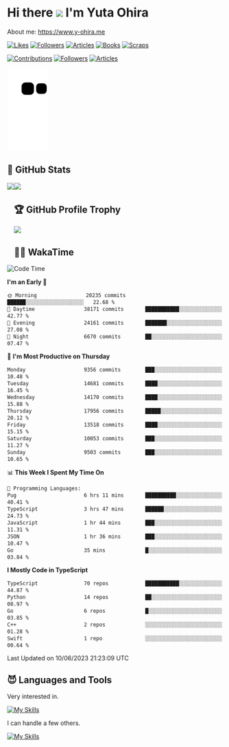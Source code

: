 # Hi there <img width="35" src="https://user-images.githubusercontent.com/50891407/148686885-0fefeb76-4cf6-473a-9e3e-889ce5513450.gif" /> I'm Yuta Ohira

About me: https://www.y-ohira.me

[![Likes](https://badgen.org/img/zenn/alesion/likes?style=for-the-badge)](https://zenn.dev/alesion)
[![Followers](https://badgen.org/img/zenn/alesion/followers?style=for-the-badge)](https://zenn.dev/alesion)
[![Articles](https://badgen.org/img/zenn/alesion/articles?style=for-the-badge)](https://zenn.dev/alesion)
[![Books](https://badgen.org/img/zenn/alesion/books?style=for-the-badge)](https://zenn.dev/alesion?tab=books)
[![Scraps](https://badgen.org/img/zenn/alesion/scraps?style=for-the-badge)](https://zenn.dev/alesion?tab=scraps)

[![Contributions](https://badgen.org/img/qiita/alesion30/contributions?style=for-the-badge)](https://qiita.com/alesion30)
[![Followers](https://badgen.org/img/qiita/alesion30/followers?style=for-the-badge)](https://qiita.com/alesion30)
[![Articles](https://badgen.org/img/qiita/alesion30/articles?style=for-the-badge)](https://qiita.com/alesion30)

<!-- <p align="left"> -->
  <!-- GitHub -->
<!--   <a href="https://github.com/alesion30/alesion30/">
    <img src="https://komarev.com/ghpvc/?username=alesion30" alt="alesion30" />
  </a>
  <a href="https://github.com/alesion30">
    <img height="20" src="https://img.shields.io/github/followers/alesion30?label=follow&logo=github&style=flat" />
  </a> -->
  <!-- Zenn -->
<!--   <a href="https://zenn.dev/alesion">
    <img src="https://zenn.badge.nikaera.com/s/alesion/likes?style=flat" alt="alesion likes" />
  </a>
  <a href="https://zenn.dev/alesion/articles">
    <img src="https://zenn.badge.nikaera.com/s/alesion/articles?style=flat" alt="alesion articles" />
  </a>
  <a href="https://zenn.dev/alesion/followers">
    <img src="https://zenn.badge.nikaera.com/s/alesion/followers?style=flat" alt="alesion followers" />
  </a>
  <a href="https://zenn.dev/alesion/books">
    <img src="https://zenn.badge.nikaera.com/s/alesion/books?style=flat" alt="alesion books" />
  </a>
  <a href="https://zenn.dev/alesion/scraps">
    <img src="https://zenn.badge.nikaera.com/s/alesion/scraps?style=flat" alt="alesion scraps" />
  </a> -->
  <!-- qiita -->
<!--   <a href="http://qiita.com/Alesion30">
    <img height="20" src="https://qiita-badge.apiapi.app/s/Alesion30/posts.svg" />
  </a>
    <img height="20" src="https://qiita-badge.apiapi.app/s/Alesion30/contributions.svg" />
  </a> -->
<!-- </p> -->


<!-- ## 🐍 Contribution -->

<img src="https://github.com/Alesion30/Alesion30/blob/output/github-contribution-grid-snake.svg" alt="GitHub Snake dark" />


## 💎 GitHub Stats

<div>
  <img height="170" align="left" src="https://github-readme-stats.vercel.app/api?username=Alesion30&count_private=true&show_icons=true&title_color=81A1C1&text_color=ECEFF4&bg_color=2E3440&icon_color=D8DEE9&border_radius=10" />
  <img height="170" src="https://github-readme-stats.vercel.app/api/top-langs/?username=Alesion30&langs_count=8&layout=compact&title_color=81A1C1&text_color=ECEFF4&bg_color=2E3440&icon_color=D8DEE9&border_radius=10" />
</div>


## 🏆 GitHub Profile Trophy

<img width="800" src="https://github-profile-trophy.vercel.app/?username=Alesion30&theme=nord&no-frame=true"/>


## 🧑‍💻 WakaTime

<!--START_SECTION:waka-->
![Code Time](http://img.shields.io/badge/Code%20Time-2%2C093%20hrs%207%20mins-blue)

**I'm an Early 🐤** 

```text
🌞 Morning                20235 commits       ██████░░░░░░░░░░░░░░░░░░░   22.68 % 
🌆 Daytime                38171 commits       ███████████░░░░░░░░░░░░░░   42.77 % 
🌃 Evening                24161 commits       ███████░░░░░░░░░░░░░░░░░░   27.08 % 
🌙 Night                  6670 commits        ██░░░░░░░░░░░░░░░░░░░░░░░   07.47 % 
```
📅 **I'm Most Productive on Thursday** 

```text
Monday                   9356 commits        ███░░░░░░░░░░░░░░░░░░░░░░   10.48 % 
Tuesday                  14681 commits       ████░░░░░░░░░░░░░░░░░░░░░   16.45 % 
Wednesday                14170 commits       ████░░░░░░░░░░░░░░░░░░░░░   15.88 % 
Thursday                 17956 commits       █████░░░░░░░░░░░░░░░░░░░░   20.12 % 
Friday                   13518 commits       ████░░░░░░░░░░░░░░░░░░░░░   15.15 % 
Saturday                 10053 commits       ███░░░░░░░░░░░░░░░░░░░░░░   11.27 % 
Sunday                   9503 commits        ███░░░░░░░░░░░░░░░░░░░░░░   10.65 % 
```


📊 **This Week I Spent My Time On** 

```text
💬 Programming Languages: 
Pug                      6 hrs 11 mins       ██████████░░░░░░░░░░░░░░░   40.41 % 
TypeScript               3 hrs 47 mins       ██████░░░░░░░░░░░░░░░░░░░   24.73 % 
JavaScript               1 hr 44 mins        ███░░░░░░░░░░░░░░░░░░░░░░   11.31 % 
JSON                     1 hr 36 mins        ███░░░░░░░░░░░░░░░░░░░░░░   10.47 % 
Go                       35 mins             █░░░░░░░░░░░░░░░░░░░░░░░░   03.84 % 
```

**I Mostly Code in TypeScript** 

```text
TypeScript               70 repos            ███████████░░░░░░░░░░░░░░   44.87 % 
Python                   14 repos            ██░░░░░░░░░░░░░░░░░░░░░░░   08.97 % 
Go                       6 repos             █░░░░░░░░░░░░░░░░░░░░░░░░   03.85 % 
C++                      2 repos             ░░░░░░░░░░░░░░░░░░░░░░░░░   01.28 % 
Swift                    1 repo              ░░░░░░░░░░░░░░░░░░░░░░░░░   00.64 % 
```




 Last Updated on 10/06/2023 21:23:09 UTC
<!--END_SECTION:waka-->


## 😈 Languages and Tools

Very interested in.

[![My Skills](https://skillicons.dev/icons?i=react,nextjs,typescript,flutter,firebase)](https://skillicons.dev)

I can handle a few others.

[![My Skills](https://skillicons.dev/icons?i=javascript,vue,nuxt,redux,electron,express,nodejs,deno,dart,python,flask,php,laravel,wordpress,go,rust,html,css,sass,tailwind,bootstrap,webpack,supabase,aws,dynamodb,mysql,figma,xd,vscode,latex)](https://skillicons.dev)
